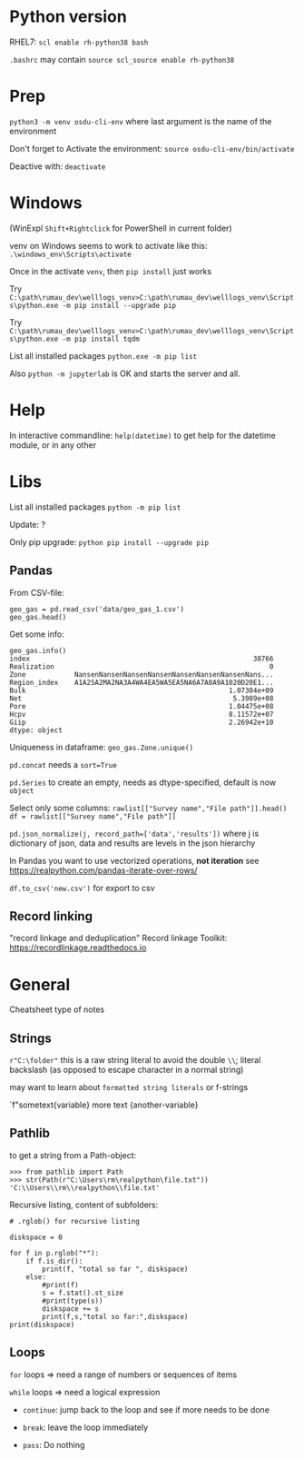 # Python version

RHEL7: `scl enable rh-python38 bash`

`.bashrc` may contain `source scl_source enable rh-python38`

# Prep

`python3 -m venv osdu-cli-env` where last argument is the name of the environment

Don't forget to Activate the environment: `source osdu-cli-env/bin/activate`

Deactive with: `deactivate`

# Windows

(WinExpl `Shift+Rightclick` for PowerShell in current folder)

venv on Windows seems to work to activate like this: `.\windows_env\Scripts\activate`

Once in the activate `venv`, then `pip install` just works

Try `C:\path\rumau_dev\welllogs_venv>C:\path\rumau_dev\welllogs_venv\Scripts\python.exe -m pip install --upgrade pip`

Try `C:\path\rumau_dev\welllogs_venv>C:\path\rumau_dev\welllogs_venv\Scripts\python.exe -m pip install tqdm`

List all installed packages `python.exe -m pip list`

Also `python -m jupyterlab` is OK and starts the server and all.

# Help

In interactive commandline: `help(datetime)` to get help for the datetime module, or in any other

# Libs

List all installed packages `python -m pip list`

Update: ?

Only pip upgrade: `python pip install --upgrade pip`

## Pandas

From CSV-file: 
```
geo_gas = pd.read_csv('data/geo_gas_1.csv')
geo_gas.head()
```
Get some info:
```
geo_gas.info()
index                                                       38766
Realization                                                     0
Zone            NansenNansenNansenNansenNansenNansenNansenNans...
Region_index    A1A2SA2MA2NA3A4WA4EA5WA5EA5NA6A7A8A9A1020D20E1...
Bulk                                                  1.07304e+09
Net                                                    5.3989e+08
Pore                                                  1.04475e+08
Hcpv                                                  8.11572e+07
Giip                                                  2.26942e+10
dtype: object
```
Uniqueness in dataframe:
`geo_gas.Zone.unique()`

`pd.concat` needs a `sort=True`

`pd.Series` to create an empty, needs as dtype-specified, default is now `object`

Select only some columns: 
`rawlist[["Survey name","File path"]].head()`
`df = rawlist[["Survey name","File path"]]`

`pd.json_normalize(j, record_path=['data','results'])` where j is dictionary of json, data and results are levels in the json hierarchy

In Pandas you want to use vectorized operations, **not iteration** see https://realpython.com/pandas-iterate-over-rows/

`df.to_csv('new.csv')` for export to csv

## Record linking
"record linkage and deduplication"
Record linkage Toolkit: https://recordlinkage.readthedocs.io

# General

Cheatsheet type of notes

## Strings

`r"C:\folder"` this is a raw string literal to avoid the double `\\`; literal backslash (as opposed to escape character in a normal string)

may want to learn about `formatted string literals` or f-strings

`f"sometext{variable} more text {another-variable}

## Pathlib

to get a string from a Path-object:
```
>>> from pathlib import Path
>>> str(Path(r"C:\Users\rm\realpython\file.txt"))
'C:\\Users\\rm\\realpython\\file.txt'
```

Recursive listing, content of subfolders:
```
# .rglob() for recursive listing

diskspace = 0

for f in p.rglob("*"):
    if f.is_dir():
        print(f, "total so far ", diskspace)
    else:
        #print(f)
        s = f.stat().st_size
        #print(type(s))
        diskspace += s
        print(f,s,"total so far:",diskspace)
print(diskspace)
```


## Loops

`for` loops => need a range of numbers or sequences of items

`while` loops => need a logical expression

* `continue`: jump back to the loop and see if more needs to be done

* `break`: leave the loop immediately

* `pass`: Do nothing
